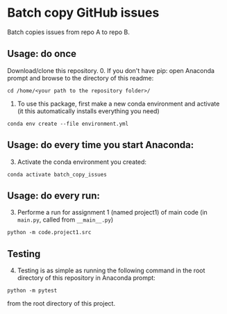 # Batch copy GitHub issues
Batch copies issues from repo A to repo B.

## Usage: do once
Download/clone this repository.
0. If you don't have pip: open Anaconda prompt and browse to the directory of this readme:
```
cd /home/<your path to the repository folder>/
```

1. To use this package, first make a new conda environment and activate (it this automatically installs everything you need)
```
conda env create --file environment.yml
```

## Usage: do every time you start Anaconda:

3. Activate the conda environment you created:
```
conda activate batch_copy_issues
```

## Usage: do every run:

3. Performe a run for assignment 1 (named project1) of main code (in `main.py`, called from `__main__.py`)
```
python -m code.project1.src
```

## Testing

4. Testing is as simple as running the following command in the root directory of this repository in Anaconda prompt:
```
python -m pytest
```
from the root directory of this project.

<!-- Un-wrapped URL's below (Mostly for Badges) -->
[black_badge]: https://img.shields.io/badge/code%20style-black-000000.svg
[python_badge]: https://img.shields.io/badge/python-3.8-blue.svg
